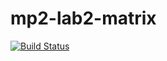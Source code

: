 # mp2-lab2-matrix
[![Build Status](https://travis-ci.org/AmelieMedved/mp2-lab2-matrix.svg?branch=mp2-lab2-matrix)](https://travis-ci.org/AmelieMedved/mp2-lab2-matrix)